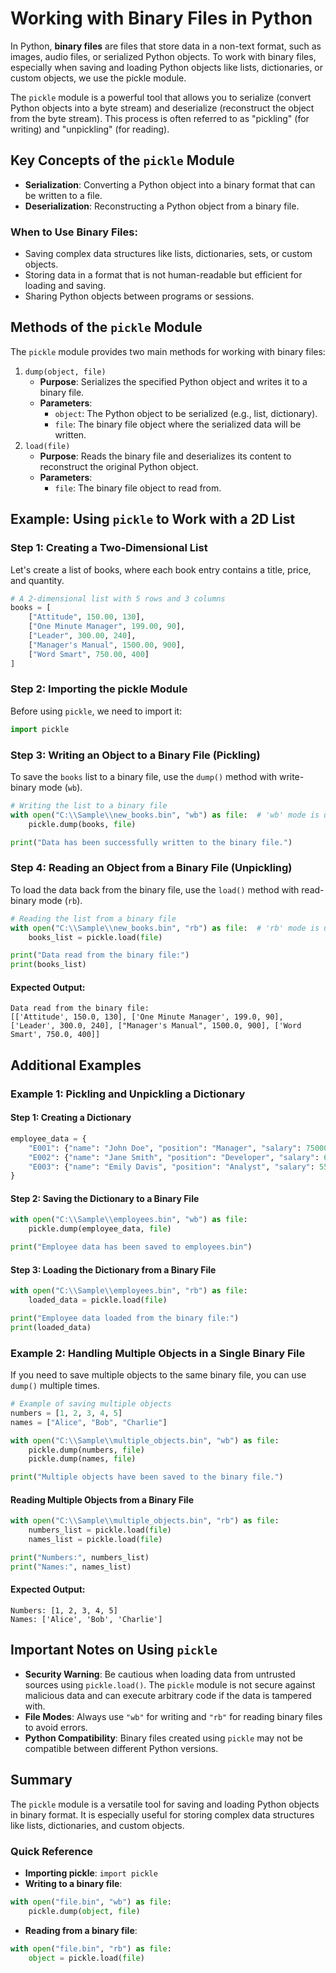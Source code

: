 # Working with Binary Files in Python

In Python, **binary files** are files that store data in a non-text format, such as images, audio files, or serialized Python objects. To work with binary files, especially when saving and loading Python objects like lists, dictionaries, or custom objects, we use the pickle module.

The `pickle` module is a powerful tool that allows you to serialize (convert Python objects into a byte stream) and deserialize (reconstruct the object from the byte stream). This process is often referred to as "pickling" (for writing) and "unpickling" (for reading).

## Key Concepts of the `pickle` Module

- **Serialization**: Converting a Python object into a binary format that can be written to a file.
- **Deserialization**: Reconstructing a Python object from a binary file.

### When to Use Binary Files:

- Saving complex data structures like lists, dictionaries, sets, or custom objects.
- Storing data in a format that is not human-readable but efficient for loading and saving.
- Sharing Python objects between programs or sessions.

## Methods of the `pickle` Module

The `pickle` module provides two main methods for working with binary files:

1. `dump(object, file)`
	- **Purpose**: Serializes the specified Python object and writes it to a binary file.
	- **Parameters**:
		- `object`: The Python object to be serialized (e.g., list, dictionary).
		- `file`: The binary file object where the serialized data will be written.
2. `load(file)`
	- **Purpose**: Reads the binary file and deserializes its content to reconstruct the original Python object.
	- **Parameters**:
		- `file`: The binary file object to read from.

## Example: Using `pickle` to Work with a 2D List

### Step 1: Creating a Two-Dimensional List

Let's create a list of books, where each book entry contains a title, price, and quantity.

```python
# A 2-dimensional list with 5 rows and 3 columns
books = [
    ["Attitude", 150.00, 130],
    ["One Minute Manager", 199.00, 90],
    ["Leader", 300.00, 240],
    ["Manager's Manual", 1500.00, 900],
    ["Word Smart", 750.00, 400]
]
```

### Step 2: Importing the pickle Module

Before using `pickle`, we need to import it:

```python
import pickle
```

### Step 3: Writing an Object to a Binary File (Pickling)

To save the `books` list to a binary file, use the `dump()` method with write-binary mode (`wb`).

```python
# Writing the list to a binary file
with open("C:\\Sample\\new_books.bin", "wb") as file:  # 'wb' mode is used for writing binary
    pickle.dump(books, file)

print("Data has been successfully written to the binary file.")
```

### Step 4: Reading an Object from a Binary File (Unpickling)

To load the data back from the binary file, use the `load()` method with read-binary mode (`rb`).

```python
# Reading the list from a binary file
with open("C:\\Sample\\new_books.bin", "rb") as file:  # 'rb' mode is used for reading binary
    books_list = pickle.load(file)

print("Data read from the binary file:")
print(books_list)
```

#### Expected Output:

```less
Data read from the binary file:
[['Attitude', 150.0, 130], ['One Minute Manager', 199.0, 90], ['Leader', 300.0, 240], ["Manager's Manual", 1500.0, 900], ['Word Smart', 750.0, 400]]
```

## Additional Examples

### Example 1: Pickling and Unpickling a Dictionary

#### Step 1: Creating a Dictionary
```python
employee_data = {
    "E001": {"name": "John Doe", "position": "Manager", "salary": 75000},
    "E002": {"name": "Jane Smith", "position": "Developer", "salary": 65000},
    "E003": {"name": "Emily Davis", "position": "Analyst", "salary": 55000}
}
```

#### Step 2: Saving the Dictionary to a Binary File
```python
with open("C:\\Sample\\employees.bin", "wb") as file:
    pickle.dump(employee_data, file)

print("Employee data has been saved to employees.bin")
```

#### Step 3: Loading the Dictionary from a Binary File
```python
with open("C:\\Sample\\employees.bin", "rb") as file:
    loaded_data = pickle.load(file)

print("Employee data loaded from the binary file:")
print(loaded_data)
```

### Example 2: Handling Multiple Objects in a Single Binary File

If you need to save multiple objects to the same binary file, you can use `dump()` multiple times.

```python
# Example of saving multiple objects
numbers = [1, 2, 3, 4, 5]
names = ["Alice", "Bob", "Charlie"]

with open("C:\\Sample\\multiple_objects.bin", "wb") as file:
    pickle.dump(numbers, file)
    pickle.dump(names, file)

print("Multiple objects have been saved to the binary file.")
```

#### Reading Multiple Objects from a Binary File

```python
with open("C:\\Sample\\multiple_objects.bin", "rb") as file:
    numbers_list = pickle.load(file)
    names_list = pickle.load(file)

print("Numbers:", numbers_list)
print("Names:", names_list)
```

#### Expected Output:

```arduino
Numbers: [1, 2, 3, 4, 5]
Names: ['Alice', 'Bob', 'Charlie']
```

## Important Notes on Using `pickle`

- **Security Warning**: Be cautious when loading data from untrusted sources using `pickle.load()`. The `pickle` module is not secure against malicious data and can execute arbitrary code if the data is tampered with.
- **File Modes**: Always use `"wb"` for writing and `"rb"` for reading binary files to avoid errors.
- **Python Compatibility**: Binary files created using `pickle` may not be compatible between different Python versions.

## Summary

The `pickle` module is a versatile tool for saving and loading Python objects in binary format. It is especially useful for storing complex data structures like lists, dictionaries, and custom objects.

### Quick Reference

- **Importing pickle**: `import pickle`
- **Writing to a binary file**:

```python
with open("file.bin", "wb") as file:
    pickle.dump(object, file)
```

- **Reading from a binary file**:

```python
with open("file.bin", "rb") as file:
    object = pickle.load(file)
```